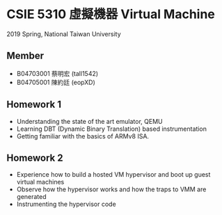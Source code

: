 # CSIE 5310 虛擬機器 Virtual Machine

2019 Spring, National Taiwan University

## Member

- B04703001 蔡明宏 (tall1542)
- B04705001 陳約廷 (eopXD)

## Homework 1

- Understanding the state of the art emulator, QEMU
- Learning DBT (Dynamic Binary Translation) based instrumentation
- Getting familiar with the basics of ARMv8 ISA.

## Homework 2

- Experience how to build a hosted VM hypervisor and boot up guest virtual machines
- Observe how the hypervisor works and how the traps to VMM are generated
- Instrumenting the hypervisor code
